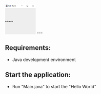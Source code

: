 <img src="HelloWorld.PNG" width="100" height="100">
---

## Requirements:
- Java development environment 

## Start the application: 
- Run "Main.java" to start the "Hello World" 
